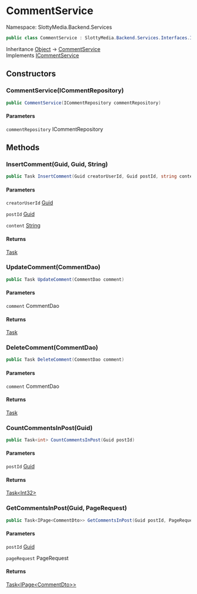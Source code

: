 # CommentService

Namespace: SlottyMedia.Backend.Services

```csharp
public class CommentService : SlottyMedia.Backend.Services.Interfaces.ICommentService
```

Inheritance [Object](https://docs.microsoft.com/en-us/dotnet/api/system.object) → [CommentService](./slottymedia.backend.services.commentservice.md)<br>
Implements [ICommentService](./slottymedia.backend.services.interfaces.icommentservice.md)

## Constructors

### **CommentService(ICommentRepository)**

```csharp
public CommentService(ICommentRepository commentRepository)
```

#### Parameters

`commentRepository` ICommentRepository<br>

## Methods

### **InsertComment(Guid, Guid, String)**

```csharp
public Task InsertComment(Guid creatorUserId, Guid postId, string content)
```

#### Parameters

`creatorUserId` [Guid](https://docs.microsoft.com/en-us/dotnet/api/system.guid)<br>

`postId` [Guid](https://docs.microsoft.com/en-us/dotnet/api/system.guid)<br>

`content` [String](https://docs.microsoft.com/en-us/dotnet/api/system.string)<br>

#### Returns

[Task](https://docs.microsoft.com/en-us/dotnet/api/system.threading.tasks.task)<br>

### **UpdateComment(CommentDao)**

```csharp
public Task UpdateComment(CommentDao comment)
```

#### Parameters

`comment` CommentDao<br>

#### Returns

[Task](https://docs.microsoft.com/en-us/dotnet/api/system.threading.tasks.task)<br>

### **DeleteComment(CommentDao)**

```csharp
public Task DeleteComment(CommentDao comment)
```

#### Parameters

`comment` CommentDao<br>

#### Returns

[Task](https://docs.microsoft.com/en-us/dotnet/api/system.threading.tasks.task)<br>

### **CountCommentsInPost(Guid)**

```csharp
public Task<int> CountCommentsInPost(Guid postId)
```

#### Parameters

`postId` [Guid](https://docs.microsoft.com/en-us/dotnet/api/system.guid)<br>

#### Returns

[Task&lt;Int32&gt;](https://docs.microsoft.com/en-us/dotnet/api/system.threading.tasks.task-1)<br>

### **GetCommentsInPost(Guid, PageRequest)**

```csharp
public Task<IPage<CommentDto>> GetCommentsInPost(Guid postId, PageRequest pageRequest)
```

#### Parameters

`postId` [Guid](https://docs.microsoft.com/en-us/dotnet/api/system.guid)<br>

`pageRequest` PageRequest<br>

#### Returns

[Task&lt;IPage&lt;CommentDto&gt;&gt;](https://docs.microsoft.com/en-us/dotnet/api/system.threading.tasks.task-1)<br>
